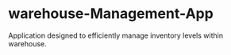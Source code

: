 # warehouse-Management-App
Application designed to efficiently manage inventory levels within warehouse. 

